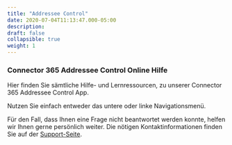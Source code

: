 ```yaml
---
title: "Addressee Control"
date: 2020-07-04T11:13:47.000-05:00
description: 
draft: false
collapsible: true
weight: 1
---
```

### Connector 365 Addressee Control Online Hilfe

Hier finden Sie sämtliche Hilfe- und Lernressourcen, zu unserer Connector 365 Addressee Control App.

Nutzen Sie einfach entweder das untere oder linke Navigationsmenü.

Für den Fall, dass Ihnen eine Frage nicht beantwortet werden konnte, helfen wir Ihnen gerne persönlich weiter. Die nötigen Kontaktinformationen finden Sie auf der [Support-Seite](de-de/apps/help-and-support/).